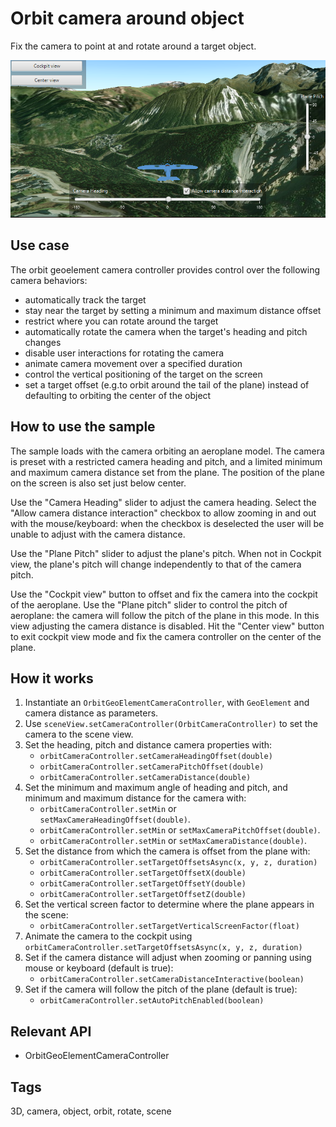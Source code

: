 # Orbit camera around object

Fix the camera to point at and rotate around a target object.

![Image of orbit camera around object](OrbitTheCameraAroundAnObject.png)

## Use case

The orbit geoelement camera controller provides control over the following camera behaviors:

* automatically track the target
* stay near the target by setting a minimum and maximum distance offset
* restrict where you can rotate around the target
* automatically rotate the camera when the target's heading and pitch changes
* disable user interactions for rotating the camera
* animate camera movement over a specified duration
* control the vertical positioning of the target on the screen
* set a target offset (e.g.to orbit around the tail of the plane) instead of defaulting to orbiting the center of the object

## How to use the sample

The sample loads with the camera orbiting an aeroplane model. The camera is preset with a restricted camera heading and pitch, and a limited minimum and maximum camera distance set from the plane. The position of the plane on the screen is also set just below center.

Use the "Camera Heading" slider to adjust the camera heading. Select the "Allow camera distance interaction" checkbox to allow zooming in and out with the mouse/keyboard: when the checkbox is deselected the user will be unable to adjust with the camera distance.

Use the "Plane Pitch" slider to adjust the plane's pitch. When not in Cockpit view, the plane's pitch will change independently to that of the camera pitch.

Use the "Cockpit view" button to offset and fix the camera into the cockpit of the aeroplane. Use the "Plane pitch" slider to control the pitch of aeroplane: the camera will follow the pitch of the plane in this mode. In this view adjusting the camera distance is disabled. Hit the "Center view" button to exit cockpit view mode and fix the camera controller on the center of the plane.

## How it works

1. Instantiate an `OrbitGeoElementCameraController`, with `GeoElement` and camera distance as parameters.
2. Use `sceneView.setCameraController(OrbitCameraController)` to set the camera to the scene view.
3. Set the heading, pitch and distance camera properties with:
    * `orbitCameraController.setCameraHeadingOffset(double)`
    * `orbitCameraController.setCameraPitchOffset(double)`
    * `orbitCameraController.setCameraDistance(double)`
4. Set the minimum and maximum angle of heading and pitch, and minimum and maximum distance for the camera with:
    * `orbitCameraController.setMin` or `setMaxCameraHeadingOffset(double)`.
    * `orbitCameraController.setMin` or `setMaxCameraPitchOffset(double)`.
    * `orbitCameraController.setMin` or `setMaxCameraDistance(double)`.
5. Set the distance from which the camera is offset from the plane with:
    * `orbitCameraController.setTargetOffsetsAsync(x, y, z, duration)`
    * `orbitCameraController.setTargetOffsetX(double)`
    * `orbitCameraController.setTargetOffsetY(double)`
    * `orbitCameraController.setTargetOffsetZ(double)`
6. Set the vertical screen factor to determine where the plane appears in the scene:
    * `orbitCameraController.setTargetVerticalScreenFactor(float)`
7. Animate the camera to the cockpit using `orbitCameraController.setTargetOffsetsAsync(x, y, z, duration)`
8. Set if the camera distance will adjust when zooming or panning using mouse or keyboard (default is true):
    * `orbitCameraController.setCameraDistanceInteractive(boolean)`
9. Set if the camera will follow the pitch of the plane (default is true):
    * `orbitCameraController.setAutoPitchEnabled(boolean)`

## Relevant API

* OrbitGeoElementCameraController

## Tags

3D, camera, object, orbit, rotate, scene
